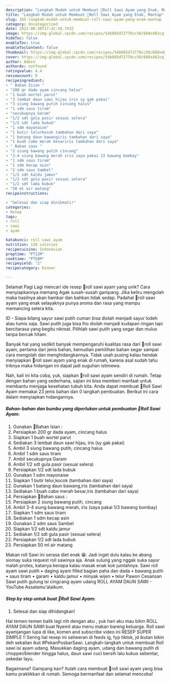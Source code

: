 ```yaml
---
description: "Langkah Mudah untuk Membuat 🥬Roll Sawi Ayam yang Enak, Mantap"
title: "Langkah Mudah untuk Membuat 🥬Roll Sawi Ayam yang Enak, Mantap"
slug: 165-langkah-mudah-untuk-membuat-roll-sawi-ayam-yang-enak-mantap
category: Uncategorized
date: 2022-08-30T17:41:58.743Z
image: https://img-global.cpcdn.com/recipes/54b085d72778cc50/680x482cq70/roll-sawi-ayam-foto-resep-utama.jpg
hideToc: false
enableToc: true
enableTocContent: false
thumbnail: https://img-global.cpcdn.com/recipes/54b085d72778cc50/680x482cq70/roll-sawi-ayam-foto-resep-utama.jpg
cover: https://img-global.cpcdn.com/recipes/54b085d72778cc50/680x482cq70/roll-sawi-ayam-foto-resep-utama.jpg
author: Admin
authorAv: notfound
ratingvalue: 4.4
reviewcount: 8
recipeingredient:
- " Bahan Isian "
- "200 gr dada ayam cincang halus"
- "1 buah wortel parut"
- "3 lembat daun sawi hijau iris sy gak pakai"
- "3 siung bawang putih cincang halus"
- "1 sdm saus tiram"
- "secukupnya Garam"
- "1/2 sdt gula pasir sesuai selera"
- "1/2 sdt lada bubuk"
- "1 sdm mayonaise"
- "1 butir telurkocok tambahan dari saya"
- "1 batang daun bawangiris tambahan dari saya"
- "1 buah cabe merah besariris tambahan dari saya"
- " Bahan saus "
- "2 siung bawang putih cincang"
- "3-4 siung bawang merah iris saya pakai 13 bawang bombay"
- "1 sdm saus tiram"
- "1 sdm kecap asin"
- "2 sdm saus Sambel"
- "1/2 sdt kaldu jamur"
- "1/2 sdt gula pasir sesuai selera"
- "1/2 sdt lada bubuk"
- "50 ml air matang"
recipeinstructions:

- "Selesai dan siap dinikmati!"
categories:
- Resep
tags:
- roll
- sawi
- ayam

katakunci: roll sawi ayam 
nutrition: 128 calories
recipecuisine: Indonesian
preptime: "PT12M"
cooktime: "PT58M"
recipeyield: "2"
recipecategory: Dinner

---
```



Selamat Pagi Lagi mencari ide resep 🥬roll sawi ayam yang unik? Cara menyiapkannya memang Agak susah-susah gampang. Jika keliru mengolah maka hasilnya akan hambar dan bahkan tidak sedap. Padahal 🥬roll sawi ayam yang enak selayaknya punya aroma dan rasa yang mampu memancing selera kita.


ID - Siapa bilang sayur sawi putih cuman bisa diolah menjadi sayur lodeh atau tumis saja. Sawi putih juga bisa lho diolah menjadi kudapan ringan tapi bercitarasa yang begitu nikmat. Pilihlah sawi putih yang segar dan mulus tanpa bercak hitam.

Banyak hal yang sedikit banyak mempengaruhi kualitas rasa dari 🥬roll sawi ayam, pertama dari jenis bahan, kemudian pemilihan bahan segar sampai cara mengolah dan menghidangkannya. Tidak usah pusing kalau hendak menyiapkan 🥬roll sawi ayam yang enak di rumah, karena asal sudah tahu triknya maka hidangan ini dapat jadi suguhan istimewa.


Nah, kali ini kita coba, yuk, siapkan 🥬roll sawi ayam sendiri di rumah. Tetap dengan bahan yang sederhana, sajian ini bisa memberi manfaat untuk membantu menjaga kesehatan tubuh kita. Anda dapat membuat 🥬Roll Sawi Ayam memakai 23 jenis bahan dan 0 langkah pembuatan. Berikut ini cara dalam menyiapkan hidangannya.

<!--inarticleads1-->

##### Bahan-bahan dan bumbu yang diperlukan untuk pembuatan 🥬Roll Sawi Ayam:

1. Gunakan  🔳Bahan Isian :
1. Persiapkan 200 gr dada ayam, cincang halus
1. Siapkan 1 buah wortel parut
1. Sediakan 3 lembat daun sawi hijau, iris (sy gak pakai)
1. Ambil 3 siung bawang putih, cincang halus
1. Ambil 1 sdm saus tiram
1. Ambil secukupnya Garam
1. Ambil 1/2 sdt gula pasir (sesuai selera)
1. Persiapkan 1/2 sdt lada bubuk
1. Gunakan 1 sdm mayonaise
1. Siapkan 1 butir telur,kocok (tambahan dari saya)
1. Gunakan 1 batang daun bawang,iris (tambahan dari saya)
1. Sediakan 1 buah cabe merah besar,iris (tambahan dari saya)
1. Persiapkan  🔳Bahan saus :
1. Persiapkan 2 siung bawang putih, cincang
1. Ambil 3-4 siung bawang merah, iris (saya pakai 1/3 bawang bombay)
1. Siapkan 1 sdm saus tiram
1. Sediakan 1 sdm kecap asin
1. Gunakan 2 sdm saus Sambel
1. Siapkan 1/2 sdt kaldu jamur
1. Sediakan 1/2 sdt gula pasir (sesuai selera)
1. Persiapkan 1/2 sdt lada bubuk
1. Persiapkan 50 ml air matang


Makan roll Sawi ini serasa diet enak 😁. Jadi inget dulu kalau ke abang siomay suka request roll sawinya aja. Anak sulung yang nggak suka sayur malah protes, katanya kenapa kalau masak enak kok jumlahnya. Sawi roll ayam sawi putih • daging ayam filled bagian paha dan dada • bawang putih • saus tiram • garam • kaldu jamur • minyak wijen • telur Pawon Cesansan Sawi putih gulung isi cingcang ayam udang ROLL AYAM DAUN SAWI - YouTube Assalamu&#39;alaikum. 

<!--inarticleads2-->

##### Step by step untuk buat 🥬Roll Sawi Ayam:


1. Selesai dan siap dihidangkan!

Hai temen-temen balik lagi nih dengan aku , yuk hari aku mau bikin ROLL AYAM DAUN SAWI buat Nyemil atau menu makan bareng keluarga. Roll sawi ayamjangan lupa di like, komen and subscribe video ini RESEP SUPER SIMPLE !! Sering liat resep ini seliweran di feeds ig, fyp tiktok, jd ikutan bikin deh sekalian ikut #PekanPosbarSawi. Langkah-langkah untuk membuat Roll sawi isi ayam udang. Masukkan daging ayam, udang dan bawang putih di chopper/blender hingga halus, daun sawi cuci bersih lalu kukus sebentar, sekedar layu. 

Bagaimana? Gampang kan? Itulah cara membuat 🥬roll sawi ayam yang bisa kamu praktikkan di rumah. Semoga bermanfaat dan selamat mencoba!
